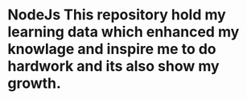 # NodeJs This repository hold my learning data which enhanced my knowlage and inspire me to do hardwork and its also show my growth.
